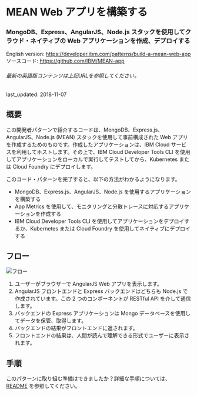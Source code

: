 # MEAN Web アプリを構築する

### MongoDB、Express、AngularJS、Node.js スタックを使用してクラウド・ネイティブの Web アプリケーションを作成、デプロイする

English version: https://developer.ibm.com/patterns/build-a-mean-web-app
  ソースコード: https://github.com/IBM/MEAN-app

###### 最新の英語版コンテンツは上記URLを参照してください。
last_updated: 2018-11-07

 ## 概要

この開発者パターンで紹介するコードは、MongoDB、Express.js、AngularJS、Node.js (MEAN) スタックを使用して事前構成された Web アプリを作成するためのものです。作成したアプリケーションは、IBM Cloud サービスを利用してホストします。その上で、IBM Cloud Developer Tools CLI を使用してアプリケーションをローカルで実行してテストしてから、Kubernetes または Cloud Foundry にデプロイします。

このコード・パターンを完了すると、以下の方法がわかるようになります。

* MongoDB、Express.js、AngularJS、Node.js を使用するアプリケーションを構築する
* App Metrics を使用して、モニタリングと分散トレースに対応するアプリケーションを作成する
* IBM Cloud Developer Tools CLI を使用してアプリケーションをデプロイするか、Kubernetes または Cloud Foundry を使用してネイティブにデプロイする

## フロー

![フロー](../../images/mean-architecture.png)

1. ユーザーがブラウザーで AngularJS Web アプリを表示します。
1. AngularJS フロントエンドと Express バックエンドはどちらも Node.js で作成されています。この 2 つのコンポーネントが RESTful API を介して通信します。
1. バックエンドの Express アプリケーションは Mongo データベースを使用してデータを保管、取得します。
1. バックエンドの結果がフロントエンドに返されます。
1. フロントエンドの結果は、人間が読んで理解できる形式でユーザーに表示されます。

## 手順

このパターンに取り組む準備はできましたか？詳細な手順については、[README](https://github.com/IBM/mean-app/blob/master/README.md) を参照してください。
